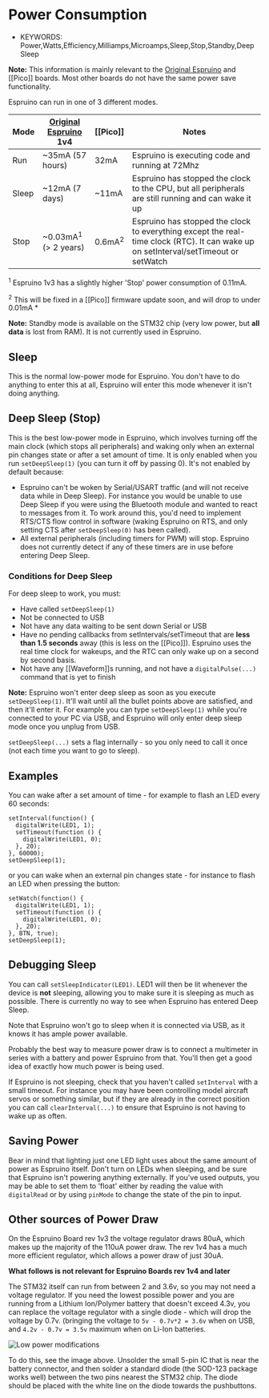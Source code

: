 <!--- Copyright (c) 2013 Gordon Williams, Pur3 Ltd. See the file LICENSE for copying permission. -->
Power Consumption
===============

* KEYWORDS: Power,Watts,Efficiency,Milliamps,Microamps,Sleep,Stop,Standby,Deep Sleep

**Note:** This information is mainly relevant to the [Original Espruino](/EspruinoBoard) and [[Pico]] boards. Most other boards do not have the same power save functionality.

Espruino can run in one of 3 different modes.

| Mode  | [Original Espruino](/EspruinoBoard) 1v4 | [[Pico]]  | Notes |
|-------|---------------------------------|-------------------|------|
| Run   | ~35mA (57 hours)                | 32mA              | Espruino is executing code and running at 72Mhz |
| Sleep | ~12mA (7 days)                  | ~11mA             | Espruino has stopped the clock to the CPU, but all peripherals are still running and can wake it up |
| Stop  | ~0.03mA<sup>1</sup> (> 2 years) | 0.6mA<sup>2</sup> | Espruino has stopped the clock to everything except the real-time clock (RTC). It can wake up on setInterval/setTimeout or setWatch |

<sup>1</sup> Espruino 1v3 has a slightly higher 'Stop' power consumption of 0.11mA.

<sup>2</sup> This will be fixed in a [[Pico]] firmware update soon, and will drop to under 0.01mA *

**Note:** Standby mode is available on the STM32 chip (very low power, but **all data** is lost from RAM). It is not currently used in Espruino.

Sleep
-----

This is the normal low-power mode for Espruino. You don't have to do anything to enter this at all, Espruino will enter this mode whenever it isn't doing anything.

Deep Sleep (Stop)
---------------

This is the best low-power mode in Espruino, which involves turning off the main clock (which stops all peripherals) and waking only when an external pin changes state or after a set amount of time. It is only enabled when you run ```setDeepSleep(1)``` (you can turn it off by passing 0). It's not enabled by default because:

* Espruino can't be woken by Serial/USART traffic (and will not receive data while in Deep Sleep). For instance you would be unable to use Deep Sleep if you were using the Bluetooth module and wanted to react to messages from it. To work around this, you'd need to implement RTS/CTS flow control in software (waking Espruino on RTS, and only setting CTS after `setDeepSleep(0)` has been called).
* All external peripherals (including timers for PWM) will stop. Espruino does not currently detect if any of these timers are in use before entering Deep Sleep.

### Conditions for Deep Sleep

For deep sleep to work, you must:

* Have called ```setDeepSleep(1)```
* Not be connected to USB
* Not have any data waiting to be sent down Serial or USB
* Have no pending callbacks from setIntervals/setTimeout that are **less than 1.5 seconds** away (this is less on the [[Pico]]). Espruino uses the real time clock for wakeups, and the RTC can only wake up on a second by second basis.
* Not have any [[Waveform]]s running, and not have a `digitalPulse(...)` command that is yet to finish

**Note:** Espruino won't enter deep sleep as soon as you execute ```setDeepSleep(1)```. It'll wait until all the bullet points above are satisfied, and then it'll enter it. For example you can type ```setDeepSleep(1)``` while you're connected to your PC via USB, and Espruino will only enter deep sleep mode once you unplug from USB. 

`setDeepSleep(...)` sets a flag internally - so you only need to call it once (not each time you want to go to sleep).

Examples
-------

You can wake after a set amount of time - for example to flash an LED every 60 seconds:

```
setInterval(function() {
  digitalWrite(LED1, 1);
  setTimeout(function () {
    digitalWrite(LED1, 0);
  }, 20);
}, 60000);
setDeepSleep(1);
```

or you can wake when an external pin changes state - for instance to flash an LED when pressing the button:

```
setWatch(function() {
  digitalWrite(LED1, 1);
  setTimeout(function () {
    digitalWrite(LED1, 0);
  }, 20);
}, BTN, true);
setDeepSleep(1);
```

Debugging Sleep
-------------

You can call ```setSleepIndicator(LED1)```. LED1 will then be lit whenever the device is **not** sleeping, allowing you to make sure it is sleeping as much as possible. There is currently no way to see when Espruino has entered Deep Sleep.

Note that Espruino won't go to sleep when it is connected via USB, as it knows it has ample power available.

Probably the best way to measure power draw is to connect a multimeter in series with a battery and power Espruino from that. You'll then get a good idea of exactly how much power is being used.

If Espruino is not sleeping, check that you haven't called ```setInterval``` with a small timeout. For instance you may have been controlling model aircraft servos or something similar, but if they are already in the correct position you can call ```clearInterval(...)``` to ensure that Espruino is not having to wake up as often.

Saving Power
-----------

Bear in mind that lighting just one LED light uses about the same amount of power as Espruino itself. Don't turn on LEDs when sleeping, and be sure that Espruino isn't powering anything externally. If you've used outputs, you may be able to set them to 'float' either by reading the value with ```digitalRead``` or by using ```pinMode``` to change the state of the pin to input.

Other sources of Power Draw
------------------------

On the Espruino Board rev 1v3 the voltage regulator draws 80uA, which makes up the majority of the 110uA power draw. The rev 1v4 has a much more efficient regulator, which allows a power draw of just 30uA.

**What follows is not relevant for Espruino Boards rev 1v4 and later**

The STM32 itself can run from between 2 and 3.6v, so you may not need a voltage regulator. If you need the lowest possible power and you are running from a Lithium Ion/Polymer battery that doesn't exceed 4.3v, you can replace the voltage regulator with a single diode - which will drop the voltage by 0.7v. (bringing the voltage to `5v - 0.7v*2 = 3.6v` when on USB, and `4.2v - 0.7v = 3.5v` maximum when on Li-Ion batteries.

![Low power modifications](lowpower.jpg)

To do this, see the image above. Unsolder the small 5-pin IC that is near the battery connector, and then solder a standard diode (the SOD-123 package works well) between the two pins nearest the STM32 chip. The diode should be placed with the white line on the diode towards the pushbuttons.
